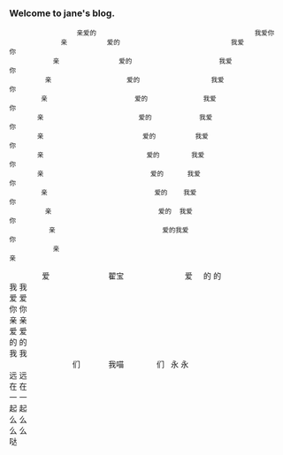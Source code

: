 ### Welcome to jane's blog.
  
                     亲爱的                                        我爱你   
                 亲          爱的                            我爱           你  
               亲               爱的                      我爱                  你  
             亲                   爱的                  我爱                      你    
            亲                      爱的              我爱                         你  
           亲                        爱的            我爱                           你   
           亲                         爱的          我爱                            你   
           亲                          爱的        我爱                             你    
           亲                           爱的      我爱                              你   
            亲                           爱的    我爱                              你    
             亲                           爱的  我爱                              你    
              亲                           爱的我爱                              你       
               亲                                                             亲    
                爱                           翟宝                             爱    
                 的                                                         的    
                  我                                                       我   
                   爱                                                     爱   
                    你                                                   你  
                      亲                                               亲   
                        爱                                           爱  
                          的                                       的  
                            我                                   我  
                              们             我喵               们  
                                永                           永  
                                  远                       远    
                                    在                   在  
                                      一               一  
                                        起           起  
                                          么       么     
                                            么   么     
                                              哒    
 
